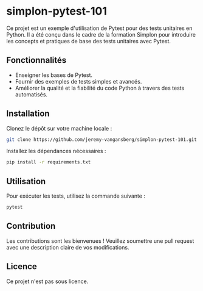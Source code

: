 # simplon-pytest-101

Ce projet est un exemple d'utilisation de Pytest pour des tests unitaires en Python. Il a été conçu dans le cadre de la formation Simplon pour introduire les concepts et pratiques de base des tests unitaires avec Pytest.

## Fonctionnalités

- Enseigner les bases de Pytest.
- Fournir des exemples de tests simples et avancés.
- Améliorer la qualité et la fiabilité du code Python à travers des tests automatisés.

## Installation

Clonez le dépôt sur votre machine locale :

```bash
git clone https://github.com/jeremy-vangansberg/simplon-pytest-101.git
```

Installez les dépendances nécessaires :

```bash
pip install -r requirements.txt
```

## Utilisation

Pour exécuter les tests, utilisez la commande suivante :

```bash
pytest
```

## Contribution

Les contributions sont les bienvenues ! Veuillez soumettre une pull request avec une description claire de vos modifications.

## Licence

Ce projet n'est pas sous licence.
